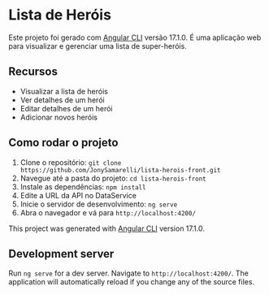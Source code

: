 # Lista de Heróis

Este projeto foi gerado com [Angular CLI](https://github.com/angular/angular-cli) versão 17.1.0. É uma aplicação web para visualizar e gerenciar uma lista de super-heróis.

## Recursos

- Visualizar a lista de heróis
- Ver detalhes de um herói
- Editar detalhes de um herói
- Adicionar novos heróis

## Como rodar o projeto

1. Clone o repositório: `git clone https://github.com/JonySamarelli/lista-herois-front.git`
2. Navegue até a pasta do projeto: `cd lista-herois-front`
3. Instale as dependências: `npm install`
4. Edite a URL da API no DataService
5. Inicie o servidor de desenvolvimento: `ng serve`
6. Abra o navegador e vá para `http://localhost:4200/`


This project was generated with [Angular CLI](https://github.com/angular/angular-cli) version 17.1.0.

## Development server

Run `ng serve` for a dev server. Navigate to `http://localhost:4200/`. The application will automatically reload if you change any of the source files.
